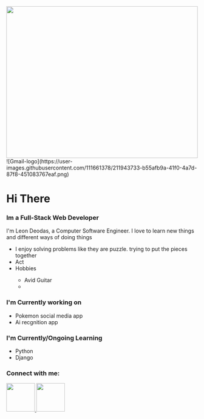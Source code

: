 <!DOCTYPE html>
<html lang="en">
<head>
<meta charset="UTF-8"><meta http-equiv="X-UA-Compatible" content="IE=edge">
    <meta name="viewport" content="width=device-width, initial-scale=1.0">

</head>
<body>
<img src="https://user-images.githubusercontent.com/111661378/211938130-cb850e67-7b1a-4ae6-816c-c67d9b607f31.png" width="100%" height="400px border-radius: 5%;/>
    <div style="border-style: solid; height: 60px; background: linear-gradient(120deg,#2980b9,#8e44ad)">
          ![Gmail-logo](https://user-images.githubusercontent.com/111661378/211943733-b55afb9a-41f0-4a7d-87f8-451083767eaf.png)
<h1>Hi There</h1>
    <h3>Im a Full-Stack Web Developer</h3>
    </div>
    <p> I'm Leon Deodas, a Computer Software Engineer. I love to learn new things and different ways of doing things</p>
    <ul>
        <li>I enjoy solving problems like they are puzzle. trying to put the pieces together</li>
        <li>Act</li>
            <li>Hobbies</li>
            <ul>
            <li>Avid Guitar</li>
            <li></li>
            </ul>
    </ul>
    <h3>I'm Currently working on</h3>
    <ul>
        <li>Pokemon social media app</li>
        <li>Ai recgnition app</li>
    </ul>
    <h3>I'm Currently/Ongoing Learning</h3>
    <ul>
        <li>Python</li>
        <li>Django</li>
    </ul>
    <h3>Connect with me:</h3>
 
 <a href="https://www.linkedin.com/in/leon-deodas-27a264254/"> <img src="https://user-images.githubusercontent.com/111661378/211369332-9cf2f0b9-52ba-4b64-9a4d-5227726d2a1a.png"  width="75" height="75" /> </a> <a href="https://mail.google.com/mail/u/0/?tab=rm&ogbl#inbox"> <img src="https://user-images.githubusercontent.com/111661378/211943752-72ab54ac-e225-4114-bfe8-fbaa6c62caad.png"  width="75" height="75" /> </a>

</body>


</html>

